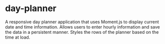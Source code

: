 # day-planner

A responsive day planner application that uses Moment.js to display current date and time information. Allows users to enter hourly information and save the data in a persistent manner. Styles the rows of the planner based on the time at load.

